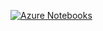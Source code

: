 [![Azure Notebooks](https://notebooks.azure.com/launch.png)](https://notebooks.azure.com/import/gh/lwanenko/workbook)
